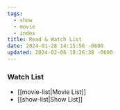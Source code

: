 ```yaml
---
tags:
  - show
  - movie
  - index
title: Read & Watch List
date: 2024-01-28 14:15:56 -0600
updated: 2024-02-06 18:26:38 -0600
---
```


### Watch List

* [[movie-list|Movie List]]
* [[show-list|Show List]]
